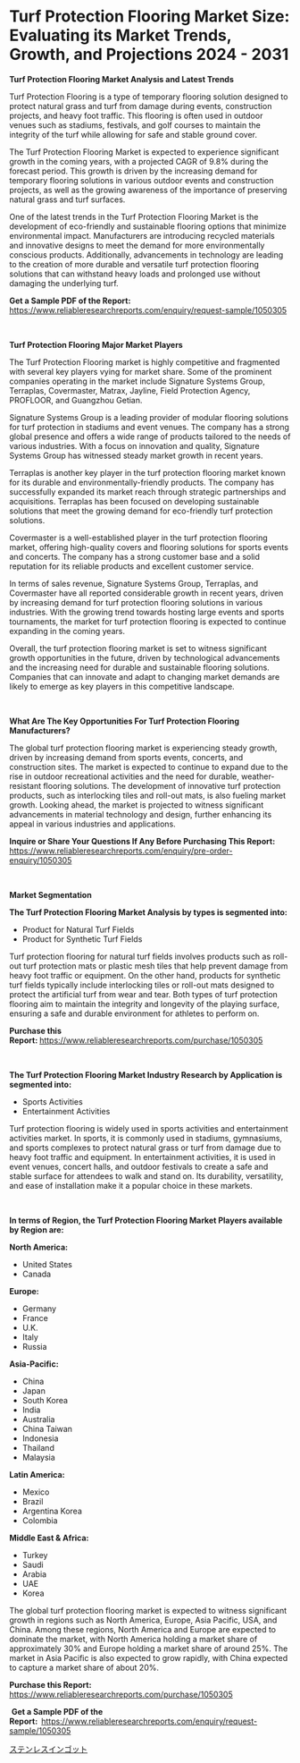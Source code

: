 <p><h1>Turf Protection Flooring Market Size: Evaluating its Market Trends, Growth, and Projections 2024 - 2031</h1></p><p><strong>Turf Protection Flooring Market Analysis and Latest Trends</strong></p>
<p><p>Turf Protection Flooring is a type of temporary flooring solution designed to protect natural grass and turf from damage during events, construction projects, and heavy foot traffic. This flooring is often used in outdoor venues such as stadiums, festivals, and golf courses to maintain the integrity of the turf while allowing for safe and stable ground cover.</p><p>The Turf Protection Flooring Market is expected to experience significant growth in the coming years, with a projected CAGR of 9.8% during the forecast period. This growth is driven by the increasing demand for temporary flooring solutions in various outdoor events and construction projects, as well as the growing awareness of the importance of preserving natural grass and turf surfaces.</p><p>One of the latest trends in the Turf Protection Flooring Market is the development of eco-friendly and sustainable flooring options that minimize environmental impact. Manufacturers are introducing recycled materials and innovative designs to meet the demand for more environmentally conscious products. Additionally, advancements in technology are leading to the creation of more durable and versatile turf protection flooring solutions that can withstand heavy loads and prolonged use without damaging the underlying turf.</p></p>
<p><strong>Get a Sample PDF of the Report:&nbsp;</strong> <a href="https://www.reliableresearchreports.com/enquiry/request-sample/1050305">https://www.reliableresearchreports.com/enquiry/request-sample/1050305</a></p>
<p>&nbsp;</p>
<p><strong>Turf Protection Flooring Major Market Players</strong></p>
<p><p>The Turf Protection Flooring market is highly competitive and fragmented with several key players vying for market share. Some of the prominent companies operating in the market include Signature Systems Group, Terraplas, Covermaster, Matrax, Jayline, Field Protection Agency, PROFLOOR, and Guangzhou Getian.</p><p>Signature Systems Group is a leading provider of modular flooring solutions for turf protection in stadiums and event venues. The company has a strong global presence and offers a wide range of products tailored to the needs of various industries. With a focus on innovation and quality, Signature Systems Group has witnessed steady market growth in recent years.</p><p>Terraplas is another key player in the turf protection flooring market known for its durable and environmentally-friendly products. The company has successfully expanded its market reach through strategic partnerships and acquisitions. Terraplas has been focused on developing sustainable solutions that meet the growing demand for eco-friendly turf protection solutions.</p><p>Covermaster is a well-established player in the turf protection flooring market, offering high-quality covers and flooring solutions for sports events and concerts. The company has a strong customer base and a solid reputation for its reliable products and excellent customer service.</p><p>In terms of sales revenue, Signature Systems Group, Terraplas, and Covermaster have all reported considerable growth in recent years, driven by increasing demand for turf protection flooring solutions in various industries. With the growing trend towards hosting large events and sports tournaments, the market for turf protection flooring is expected to continue expanding in the coming years.</p><p>Overall, the turf protection flooring market is set to witness significant growth opportunities in the future, driven by technological advancements and the increasing need for durable and sustainable flooring solutions. Companies that can innovate and adapt to changing market demands are likely to emerge as key players in this competitive landscape.</p></p>
<p>&nbsp;</p>
<p><strong>What Are The Key Opportunities For Turf Protection Flooring Manufacturers?</strong></p>
<p><p>The global turf protection flooring market is experiencing steady growth, driven by increasing demand from sports events, concerts, and construction sites. The market is expected to continue to expand due to the rise in outdoor recreational activities and the need for durable, weather-resistant flooring solutions. The development of innovative turf protection products, such as interlocking tiles and roll-out mats, is also fueling market growth. Looking ahead, the market is projected to witness significant advancements in material technology and design, further enhancing its appeal in various industries and applications.</p></p>
<p><strong>Inquire or Share Your Questions If Any Before Purchasing This Report:</strong> <a href="https://www.reliableresearchreports.com/enquiry/pre-order-enquiry/1050305">https://www.reliableresearchreports.com/enquiry/pre-order-enquiry/1050305</a></p>
<p>&nbsp;</p>
<p><strong>Market Segmentation</strong></p>
<p><strong>The Turf Protection Flooring Market Analysis by types is segmented into:</strong></p>
<p><ul><li>Product for Natural Turf Fields</li><li>Product for Synthetic Turf Fields</li></ul></p>
<p><p>Turf protection flooring for natural turf fields involves products such as roll-out turf protection mats or plastic mesh tiles that help prevent damage from heavy foot traffic or equipment. On the other hand, products for synthetic turf fields typically include interlocking tiles or roll-out mats designed to protect the artificial turf from wear and tear. Both types of turf protection flooring aim to maintain the integrity and longevity of the playing surface, ensuring a safe and durable environment for athletes to perform on.</p></p>
<p><strong>Purchase this Report:&nbsp;</strong><a href="https://www.reliableresearchreports.com/purchase/1050305">https://www.reliableresearchreports.com/purchase/1050305</a></p>
<p>&nbsp;</p>
<p><strong>The Turf Protection Flooring Market Industry Research by Application is segmented into:</strong></p>
<p><ul><li>Sports Activities</li><li>Entertainment Activities</li></ul></p>
<p><p>Turf protection flooring is widely used in sports activities and entertainment activities market. In sports, it is commonly used in stadiums, gymnasiums, and sports complexes to protect natural grass or turf from damage due to heavy foot traffic and equipment. In entertainment activities, it is used in event venues, concert halls, and outdoor festivals to create a safe and stable surface for attendees to walk and stand on. Its durability, versatility, and ease of installation make it a popular choice in these markets.</p></p>
<p>&nbsp;</p>
<p><strong>In terms of Region, the Turf Protection Flooring Market Players available by Region are:</strong></p>
<p>
    <p> <strong> North America: </strong>
        <ul>
            <li>United States</li>
            <li>Canada</li>
        </ul>
        </p> 
    <p> <strong> Europe: </strong>
        <ul>
            <li>Germany</li>
            <li>France</li>
            <li>U.K.</li>
            <li>Italy</li>
            <li>Russia</li>
        </ul>
        </p> 
    <p> <strong> Asia-Pacific: </strong>
        <ul>
            <li>China</li>
            <li>Japan</li>
            <li>South Korea</li>
            <li>India</li>
            <li>Australia</li>
            <li>China Taiwan</li>
            <li>Indonesia</li>
            <li>Thailand</li>
            <li>Malaysia</li>
        </ul>
        </p> 
    <p> <strong> Latin America: </strong>
        <ul>
            <li>Mexico</li>
            <li>Brazil</li>
            <li>Argentina Korea</li>
            <li>Colombia</li>
        </ul>
        </p> 
    <p> <strong> Middle East & Africa: </strong>
        <ul>
            <li>Turkey</li>
            <li>Saudi</li>
            <li>Arabia</li>
            <li>UAE</li>
            <li>Korea</li>
        </ul>
    </p>
    </p>
<p><p>The global turf protection flooring market is expected to witness significant growth in regions such as North America, Europe, Asia Pacific, USA, and China. Among these regions, North America and Europe are expected to dominate the market, with North America holding a market share of approximately 30% and Europe holding a market share of around 25%. The market in Asia Pacific is also expected to grow rapidly, with China expected to capture a market share of about 20%.</p></p>
<p><strong>Purchase this Report: </strong><a href="https://www.reliableresearchreports.com/purchase/1050305">https://www.reliableresearchreports.com/purchase/1050305</a></p>
<p>&nbsp;<strong>Get a Sample PDF of the Report:&nbsp;&nbsp;</strong><a href="https://www.reliableresearchreports.com/enquiry/request-sample/1050305">https://www.reliableresearchreports.com/enquiry/request-sample/1050305</a></p>
<p><strong></strong></p>
<p><p><a href="https://medium.com/@chrispcreem58/%E3%82%B9%E3%83%86%E3%83%B3%E3%83%AC%E3%82%B9%E9%8B%BC%E3%82%A4%E3%83%B3%E3%82%B4%E3%83%83%E3%83%88%E5%B8%82%E5%A0%B4%E5%88%86%E6%9E%90-%E3%81%9D%E3%81%AEcagr-%E5%B8%82%E5%A0%B4%E3%82%BB%E3%82%B0%E3%83%A1%E3%83%B3%E3%83%86%E3%83%BC%E3%82%B7%E3%83%A7%E3%83%B3-%E3%81%8A%E3%82%88%E3%81%B3%E3%82%B0%E3%83%AD%E3%83%BC%E3%83%90%E3%83%AB%E7%94%A3%E6%A5%AD%E6%A6%82%E8%A6%81-7db45139d4f0">ステンレスインゴット</a></p></p>